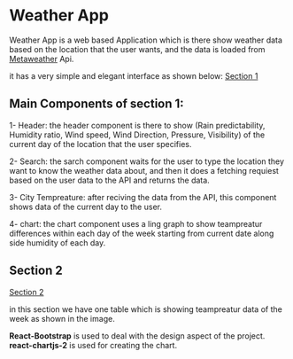 # Weather App
Weather App is a web based Application which is there show weather data based on the location that the user wants, and the data is loaded from  [Metaweather](https://www.metaweather.com/api/)  Api. 

it has a very simple and elegant interface as shown below: 
[Section 1](top-app.PNG) 


## Main Components of section 1:
1- Header: the header component is there to show (Rain predictability, Humidity ratio, Wind speed, Wind Direction, Pressure, Visibility) of the current day of the location that the user specifies. 

2- Search: the sarch component waits for the user to type the location they want to know the weather data about, and then it does a fetching requiest based on the user data to the API and returns the data. 

3- City Tempreature: after reciving the data from the API, this component shows data of the current day to the user. 

4- chart: the chart component uses a ling graph to show teampreatur differences within each day of the week starting from current date along side humidity of each day. 


## Section 2
[Section 2](bottom-app.PNG) 

in this section we have one table which is showing teampreatur data of the week as shown in the image. 


**React-Bootstrap** is used to deal with the design aspect of the project. 
**react-chartjs-2** is used for creating the chart. 







